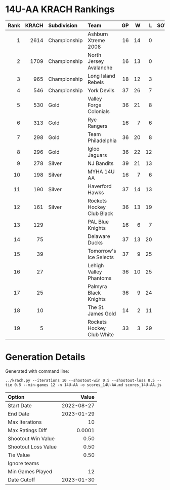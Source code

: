 # 14U-AA KRACH Rankings
Rank|KRACH|Subdivision|Team|GP|W|L|SOW|SOL|T|SoS
---:|---:|:---|:---|---:|---:|---:|---:|---:|---:|---:
1|2614|Championship|Ashburn Xtreme 2008|16|14|0|2|0|0|513
2|1709|Championship|North Jersey Avalanche|16|13|0|1|2|0|428
3|965|Championship|Long Island Rebels|18|12|3|0|3|0|510
4|546|Championship|York Devils|37|26|7|3|1|0|328
5|530|Gold|Valley Forge Colonials|36|21|8|4|3|0|515
6|313|Gold|Rye Rangers|16|7|6|2|1|0|573
7|298|Gold|Team Philadelphia|36|20|8|2|6|0|331
8|296|Gold|Igloo Jaguars|36|22|12|2|0|0|306
9|278|Silver|NJ Bandits|39|21|13|3|2|0|393
10|198|Silver|MYHA 14U AA|16|7|6|1|2|0|245
11|190|Silver|Haverford Hawks|37|14|13|5|5|0|366
12|161|Silver|Rockets Hockey Club Black|36|13|19|3|1|0|446
13|129||PAL Blue Knights|16|6|7|1|2|0|264
14|75||Delaware Ducks|37|13|20|2|2|0|266
15|39||Tomorrow's Ice Selects|37|9|25|2|1|0|350
16|27||Lehigh Valley Phantoms|36|10|25|1|0|0|198
17|25||Palmyra Black Knights|36|9|24|0|3|0|234
18|10||The St. James Gold|14|2|11|1|0|0|129
19|5||Rockets Hockey Club White|33|3|29|0|1|0|295
# Generation Details

Generated with command line:
```
../krach.py --iterations 10 --shootout-win 0.5 --shootout-loss 0.5 --tie 0.5 --min-games 12 -n 14U-AA -o scores_14U-AA.md scores_14U-AA.js
```

| Option | Value |
| :----- | ----: |
| Start Date | 2022-08-27 |
| End Date | 2023-01-29 |
| Max Iterations | 10 |
| Max Ratings Diff | 0.0001 |
| Shootout Win Value | 0.50 |
| Shootout Loss Value | 0.50 |
| Tie Value | 0.50 |
| Ignore teams |  |
| Min Games Played | 12 |
| Date Cutoff | 2023-01-30 |

